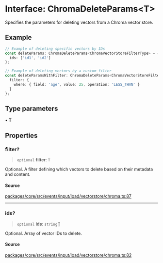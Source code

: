 # Interface: ChromaDeleteParams\<T\>

Specifies the parameters for deleting vectors from a Chroma vector store.

## Example

```typescript
// Example of deleting specific vectors by IDs
const deleteParams: ChromaDeleteParams<ChromaVectorStoreFilterType> = {
  ids: ['id1', 'id2']
};

// Example of deleting vectors by a custom filter
const deleteParamsWithFilter: ChromaDeleteParams<ChromaVectorStoreFilterType> = {
  filter: {
    where: { field: 'age', value: 25, operation: 'LESS_THAN' }
  }
};
```

## Type parameters

• **T**

## Properties

### filter?

> `optional` **filter**: `T`

Optional. A filter defining which vectors to delete based on their metadata and content.

#### Source

[packages/core/src/events/input/load/vectorstore/chroma.ts:87](https://github.com/VictorS67/encre/blob/c09849eb59af073bf23be826a912f2ba4f635f93/packages/core/src/events/input/load/vectorstore/chroma.ts#L87)

***

### ids?

> `optional` **ids**: `string`[]

Optional. Array of vector IDs to delete.

#### Source

[packages/core/src/events/input/load/vectorstore/chroma.ts:82](https://github.com/VictorS67/encre/blob/c09849eb59af073bf23be826a912f2ba4f635f93/packages/core/src/events/input/load/vectorstore/chroma.ts#L82)
